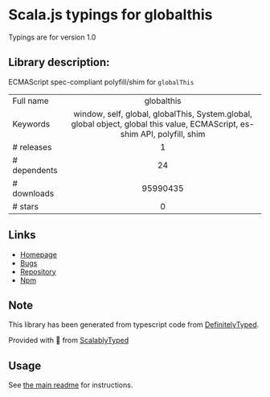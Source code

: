 
# Scala.js typings for globalthis

Typings are for version 1.0

## Library description:
ECMAScript spec-compliant polyfill/shim for `globalThis`

|                    |                 |
| ------------------ | :-------------: |
| Full name          | globalthis |
| Keywords           | window, self, global, globalThis, System.global, global object, global this value, ECMAScript, es-shim API, polyfill, shim |
| # releases         | 1 |
| # dependents       | 24 |
| # downloads        | 95990435 |
| # stars            | 0 |

## Links
- [Homepage](https://github.com/ljharb/System.global#readme)
- [Bugs](https://github.com/ljharb/System.global/issues)
- [Repository](https://github.com/ljharb/System.global)
- [Npm](https://www.npmjs.com/package/globalthis)
    


## Note
This library has been generated from typescript code from [DefinitelyTyped](https://definitelytyped.org).

Provided with :purple_heart: from [ScalablyTyped](https://github.com/oyvindberg/ScalablyTyped)

## Usage
See [the main readme](../../readme.md) for instructions.



